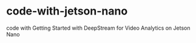 # code-with-jetson-nano
code with Getting Started with DeepStream for Video Analytics on Jetson Nano
